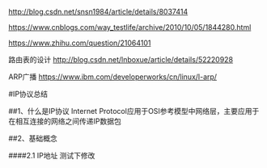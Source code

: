 http://blog.csdn.net/snsn1984/article/details/8037414

https://www.cnblogs.com/way_testlife/archive/2010/10/05/1844280.html

https://www.zhihu.com/question/21064101

路由表的设计
http://blog.csdn.net/lnboxue/article/details/52220928

ARP广播
https://www.ibm.com/developerworks/cn/linux/l-arp/


#IP协议总结

##1、什么是IP协议
Internet Protocol应用于OSI参考模型中网络层，主要应用于在相互连接的网络之间传递IP数据包

##2、基础概念

####2.1 IP地址
测试下修改